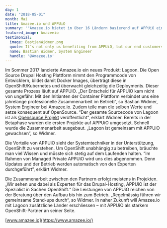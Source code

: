 ```yaml
---
day: 1
date: "2018-05-01"
month: Mai
title: Amazee.io und APPUiO
summary: '"Amazee.io bietet in über 16 Ländern basierend auf APPUiO eine Drupal-Webhosting-Plattform mit Microservices an. Die Zusammenarbeit seit der ersten Stunde basiert auf gemeinsamen Werten und hohen technologischen Ansprüchen."'
featured_image: Amazeeio
testimonial:
  image: BastianWidmer.png
  quote: It’s not only us benefiting from APPUiO, but our end customers as well.
  name: Bastian Widmer, System Engineer
  handle: '@Amazee.io'
---
```

Im Sommer 2017 lancierte Amazee.io ein neues Produkt: Lagoon. Die Open Source Drupal Hosting Plattform nimmt den Programmcode von Entwicklern, bildet damit Docker Images, überträgt diese in OpenShift/Kubernetes und überwacht gleichzeitig die Deployments. Dieser gesamte Prozess läuft auf APPUiO. „Der Entscheid für APPUiO kam nicht von ungefähr: Mit den Initianten der Container Plattform verbindet uns eine jahrelange professionelle Zusammenarbeit im Betrieb“, so Bastian Widmer, System Engineer bei Amazee.io. Zudem teile man die selben Werte und setze konsequent auf OpenSource. “Der gesamte Sourcecode von Lagoon ist als [Opensource Projekt](https://github.com/amazeeio/lagoon) veröffentlicht”, erklärt Widmer. Bereits in der Betaphase wurden die ersten Projekte auf APPUiO umgesetzt. Schnell wurde die Zusammenarbeit ausgebaut. „Lagoon ist gemeinsam mit APPUiO gewachsen“, so Widmer.

Die Vorteile von APPUiO sieht der Systemtechniker in der Unterstützung, OpenShift zu verstehen. Um OpenShift unabhängig zu betreiben, bräuchte man viel Wissen und müsste sich stetig auf dem Laufenden halten. “Im Rahmen von Managed Private APPUiO wird uns dies abgenommen. Denn Updates und der Betrieb werden automatisch von den Experten durchgeführt”, erklärt Widmer.

Die Zusammenarbeit zwischen den Partnern erfolgt meistens in Projekten. „Wir sehen uns dabei als Experten für das Drupal-Hosting, APPUiO ist der Spezialist in Sachen OpenShift.“ Die Leistungen von APPUiO reichen von der Beratung über den Aufbau bis hin zum Betrieb. „Regelmässig führen wir gemeinsame Stand-ups durch“, so Widmer. In naher Zukunft will Amazee.io mit Lagoon zusätzliche Länder erschliessen – mit APPUiO als starkem OpenShift-Partner an seiner Seite.

[www.amazee.io](https://www.amazee.io/)


